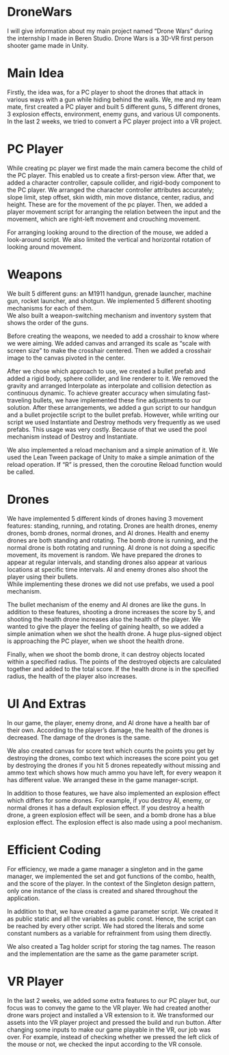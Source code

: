 # DroneWars

I will give information about my main project named “Drone Wars” during the internship I made in Beren Studio.
Drone Wars is a 3D-VR first person shooter game made in Unity. 

# Main Idea

Firstly, the idea was, for a PC player to shoot the drones that attack in various ways with a gun while hiding behind the walls. 
We, me and my team mate, first created a PC player and built 5 different guns, 5 different drones, 3 explosion effects, environment, enemy guns, and various UI components. 
In the last 2 weeks, we tried to convert a PC player project into a VR project.

# PC Player

While creating pc player we first made the main camera become the child of the PC player. This enabled us to create a first-person view. After that, we added a character controller, capsule collider, and rigid-body component to the PC player. We arranged the character controller attributes accurately; slope limit, step offset, skin width, min move distance, center, radius, and height. These are for the movement of the pc player. Then, we added a player movement script for arranging the relation between the input and the movement, which are right-left movement and crouching movement. 

For arranging looking around to the direction of the mouse, we added a look-around script. We also limited the vertical and horizontal rotation of looking around movement.

# Weapons

We built 5 different guns: an M1911 handgun, grenade launcher, machine gun, rocket launcher, and shotgun. We implemented 5 different shooting mechanisms for each of them.  
We also built a weapon-switching mechanism and inventory system that shows the order of the guns.  

Before creating the weapons, we needed to add a crosshair to know where we were aiming. We added canvas and arranged its scale as “scale with screen size” to make the crosshair centered.  Then we added a crosshair image to the canvas pivoted in the center. 

After we chose which approach to use, we created a bullet prefab and added a rigid body, sphere collider, and line renderer to it. We removed the gravity and arranged Interpolate as interpolate and collision detection as continuous dynamic. To achieve greater accuracy when simulating fast-traveling bullets, we have implemented these fine adjustments to our solution. After these arrangements, we added a gun script to our handgun and a bullet projectile script to the bullet prefab. However, while writing our script we used Instantiate and Destroy methods very frequently as we used prefabs. This usage was very costly. Because of that we used the pool mechanism instead of Destroy and Instantiate. 

We also implemented a reload mechanism and a simple animation of it. We used the Lean Tween package of Unity to make a simple animation of the reload operation. 
If “R” is pressed, then the coroutine Reload function would be called.  

# Drones

We have implemented 5 different kinds of drones having 3 movement features: standing, running, and rotating. Drones are health drones, enemy drones, bomb drones, normal drones, and AI drones.  Health and enemy drones are both standing and rotating. The bomb drone is running, and the normal drone is both rotating and running. AI drone is not doing a specific movement, its movement is random. We have prepared the drones to appear at regular intervals, and standing drones also appear at various locations at specific time intervals. AI and enemy drones also shoot the player using their bullets.  
While implementing these drones we did not use prefabs, we used a pool mechanism.  

The bullet mechanism of the enemy and AI drones are like the guns. In addition to these features, shooting a drone increases the score by 5, and shooting the health drone increases also the health of the player. We wanted to give the player the feeling of gaining health, so we added a simple animation when we shot the health drone. A huge plus-signed object is approaching the PC player, when we shoot the health drone.  

Finally, when we shoot the bomb drone, it can destroy objects located within a specified radius. The points of the destroyed objects are calculated together and added to the total score. If the health drone is in the specified radius, the health of the player also increases.  

# UI And Extras

In our game, the player, enemy drone, and AI drone have a health bar of their own. According to the player’s damage, the health of the drones is decreased. The damage of the drones is the same. 

We also created canvas for score text which counts the points you get by destroying the drones, combo text which increases the score point you get by destroying the drones if you hit 5 drones repeatedly without missing and ammo text which shows how much ammo you have left, for every weapon it has different value. We arranged these in the game manager-script. 

In addition to those features, we have also implemented an explosion effect which differs for some drones. For example, if you destroy AI, enemy, or normal drones it has a default explosion effect. If you destroy a health drone, a green explosion effect will be seen, and a bomb drone has a blue explosion effect. The explosion effect is also made using a pool mechanism.  

# Efficient Coding

For efficiency, we made a game manager a singleton and in the game manager, we implemented the set and got functions of the combo, health, and the score of the player. In the context of the Singleton design pattern, only one instance of the class is created and shared throughout the application. 

In addition to that, we have created a game parameter script. We created it as public static and all the variables as public const. Hence, the script can be reached by every other script. We had stored the literals and some constant numbers as a variable for refrainment from using them directly.  

We also created a Tag holder script for storing the tag names. The reason and the implementation are the same as the game parameter script. 

# VR Player

In the last 2 weeks, we added some extra features to our PC player but, our focus was to convey the game to the VR player. We had created another drone wars project and installed a VR extension to it. We transformed our assets into the VR player project and pressed the build and run button. After changing some inputs to make our game playable in the VR, our job was over. For example, instead of checking whether we pressed the left click of the mouse or not, we checked the input according to the VR console. 
